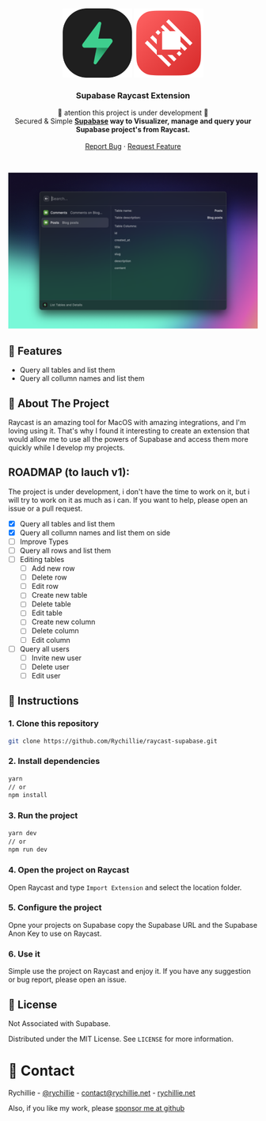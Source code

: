 <br />
<p align="center">
  <p align="center">
    <img src="./assets/command-icon.png" width="140px"/>
    <img src="./assets/raycast-icon.png" width="140px"/>
</p>

  <h3 align="center">Supabase Raycast Extension</h3>

  <p align="center">
    🚧 atention this project is under development 🚧
    <br/>
    Secured & Simple <strong><a href="https://supabase.io/">Supabase</a> way to Visualizer, manage and query your Supabase project's from Raycast.</strong>
    <br />
    <br />
    <a href="https://github.com/Rychillie/raycast-supabase/issues">Report Bug</a>
    ·
    <a href="https://github.com/Rychillie/raycast-supabase/issues">Request Feature</a>
  </p>
</p>

<br />

![Supabase Schema](./assets/supabase-project-manager.png)

## 🚀 Features

- Query all tables and list them
- Query all collumn names and list them

## 📇 About The Project

Raycast is an amazing tool for MacOS with amazing integrations, and I'm loving using it. That's why I found it interesting to create an extension that would allow me to use all the powers of Supabase and access them more quickly while I develop my projects.

## ROADMAP (to lauch v1):

The project is under development, i don't have the time to work on it, but i will try to work on it as much as i can. If you want to help, please open an issue or a pull request.

- [x] Query all tables and list them
- [x] Query all collumn names and list them on side
- [ ] Improve Types
- [ ] Query all rows and list them
- [ ] Editing tables
  - [ ] Add new row
  - [ ] Delete row
  - [ ] Edit row
  - [ ] Create new table
  - [ ] Delete table
  - [ ] Edit table
  - [ ] Create new column
  - [ ] Delete column
  - [ ] Edit column
- [ ] Query all users
  - [ ] Invite new user
  - [ ] Delete user
  - [ ] Edit user

## 🐾 Instructions

### 1. Clone this repository

```bash
git clone https://github.com/Rychillie/raycast-supabase.git
```

### 2. Install dependencies

```bash
yarn
// or
npm install
```

### 3. Run the project

```bash
yarn dev
// or
npm run dev
```

### 4. Open the project on Raycast

Open Raycast and type `Import Extension` and select the location folder.

### 5. Configure the project

Opne your projects on Supabase copy the Supabase URL and the Supabase Anon Key to use on Raycast.

### 6. Use it

Simple use the project on Raycast and enjoy it. If you have any suggestion or bug report, please open an issue.

## 📜 License

Not Associated with Supabase.

Distributed under the MIT License. See `LICENSE` for more information.

# 📧 Contact

Rychillie - [@rychillie](https://twitter.com/rychillie) - contact@rychillie.net - [rychillie.net](https://rychillie.net)

Also, if you like my work, please [sponsor me at github](https://github.com/sponsors/Rychillie)
